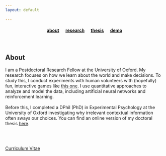 ```yaml
---
layout: default

---
```


#### <center> <a href="/index">about</a> &nbsp;&nbsp;&nbsp;&nbsp; <a href="/research">research</a> &nbsp;&nbsp;&nbsp;&nbsp; <a href="/thesis/">thesis</a> &nbsp;&nbsp;&nbsp;&nbsp; <a href="/effugium/">demo</a> 

<br>

## About

<div class="grid-container" style="position: center">
  <div style="width:100%" data-media="(orientation: portrait)"> <center> </center>

I am a Postdoctoral Research Fellow at the University of Oxford. My research focuses on how we learn about the world and make decisions. To study this, I conduct experiments with human volunteers with (hopefully) fun, interactive games like <a href="/effugium">this one</a>. I use quantitative approaches to analyze and model the data, including artificial neural networks and reinforcement learning.
<br>
<br>
Before this, I completed a DPhil (PhD) in Experimental Psychology at the University of Oxford investigating why irrelevant contextual information often sways our choices. You can find an online version of my doctoral thesis <a href="/thesis">here</a>.

<br>
<br>

<a href="/assets/cv_dumbalska.pdf">Curriculum Vitae</a>
  </div>
  <div style="width:20%" data-media="(orientation: portrait)"> <center> </center>
  </div>
  </div> 